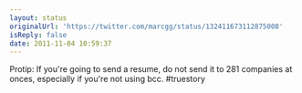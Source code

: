 ```yaml
---
layout: status
originalUrl: 'https://twitter.com/marcgg/status/132411673112875008'
isReply: false
date: 2011-11-04 10:59:37
---
```


Protip: If you're going to send a resume, do not send it to 281 companies at onces, especially if you're not using bcc. #truestory
